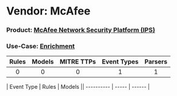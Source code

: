 Vendor: McAfee
==============
### Product: [McAfee Network Security Platform (IPS)](../ds_mcafee_mcafee_network_security_platform_(ips).md)
### Use-Case: [Enrichment](../../../../UseCases/uc_enrichment.md)

| Rules | Models | MITRE TTPs | Event Types | Parsers |
|:-----:|:------:|:----------:|:-----------:|:-------:|
|   0   |   0    |     0      |      1      |    1    |

| Event Type | Rules | Models || ---------- | ----- | ------ |
